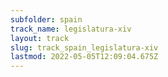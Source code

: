 ```yaml
---
subfolder: spain
track_name: legislatura-xiv
layout: track
slug: track_spain_legislatura-xiv
lastmod: 2022-05-05T12:09:04.675Z
---
```


